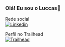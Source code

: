 ### Olá! Eu sou o Luccas👋

Rede social
<br/>
[![Linkedin](https://img.shields.io/badge/LinkedIn-0077B5?style=for-the-badge&logo=linkedin&logoColor=white)](https://www.linkedin.com/in/luccas-bezerra-23822b20a/)

Perfil no Trailhead
<br/>
[![Trailhead](https://img.shields.io/badge/Salesforce-00A1E0?style=for-the-badge&logo=Salesforce&logoColor=white)](https://trailblazer.me/id/llima39)








